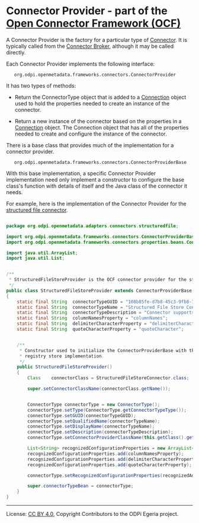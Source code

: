 <!-- SPDX-License-Identifier: CC-BY-4.0 -->
<!-- Copyright Contributors to the ODPi Egeria project. -->

# Connector Provider - part of the [Open Connector Framework (OCF)](../../README.md)

A Connector Provider is the factory for a particular type of [Connector](connector.md).  It is typically
called from the [Connector Broker](connector-broker.md), although it may be called directly.

Each Connector Provider implements the following interface:

```
   org.odpi.openmetadata.frameworks.connectors.ConnectorProvider
```

It has two types of methods:

* Return the ConnectorType object that is added to a [Connection](connection.md) object used to
hold the properties needed to create an instance of the connector.

* Return a new instance of the connector based on the properties in a [Connection](connection.md) object.
The Connection object that has all of the properties
needed to create and configure the instance of the connector.

There is a base class that provides much of the implementation for a connector provider.

```
   org.odpi.openmetadata.frameworks.connectors.ConnectorProviderBase
```

With this base implementation, a specific Connector Provider implementation need only implement a constructor to
configure the base class's function with details of itself and the Java class of the connector it needs.

For example, here is the implementation of the Connector Provider for the
[structured file connector](../../../../adapters/open-connectors/data-store-connectors/structured-file-connector/README.md).

```java

package org.odpi.openmetadata.adapters.connectors.structuredfile;

import org.odpi.openmetadata.frameworks.connectors.ConnectorProviderBase;
import org.odpi.openmetadata.frameworks.connectors.properties.beans.ConnectorType;

import java.util.ArrayList;
import java.util.List;


/**
 * StructuredFileStoreProvider is the OCF connector provider for the structured file store connector.
 */
public class StructuredFileStoreProvider extends ConnectorProviderBase
{
    static final String  connectorTypeGUID = "108b85fe-d7b8-45c3-9fb8-742ac4e4fb14";
    static final String  connectorTypeName = "Structured File Store Connector";
    static final String  connectorTypeDescription = "Connector supports storing of the open metadata cohort registry in a file.";
    static final String  columnNamesProperty = "columnNames";
    static final String  delimiterCharacterProperty = "delimiterCharacter";
    static final String  quoteCharacterProperty = "quoteCharacter";


    /**
     * Constructor used to initialize the ConnectorProviderBase with the Java class name of the specific
     * registry store implementation.
     */
    public StructuredFileStoreProvider()
    {
        Class    connectorClass = StructuredFileStoreConnector.class;

        super.setConnectorClassName(connectorClass.getName());


        ConnectorType connectorType = new ConnectorType();
        connectorType.setType(ConnectorType.getConnectorTypeType());
        connectorType.setGUID(connectorTypeGUID);
        connectorType.setQualifiedName(connectorTypeName);
        connectorType.setDisplayName(connectorTypeName);
        connectorType.setDescription(connectorTypeDescription);
        connectorType.setConnectorProviderClassName(this.getClass().getName());

        List<String> recognizedConfigurationProperties = new ArrayList<>();
        recognizedConfigurationProperties.add(columnNamesProperty);
        recognizedConfigurationProperties.add(delimiterCharacterProperty);
        recognizedConfigurationProperties.add(quoteCharacterProperty);

        connectorType.setRecognizedConfigurationProperties(recognizedAdditionalProperties);

        super.connectorTypeBean = connectorType;
    }
}
```

----
License: [CC BY 4.0](https://creativecommons.org/licenses/by/4.0/),
Copyright Contributors to the ODPi Egeria project.